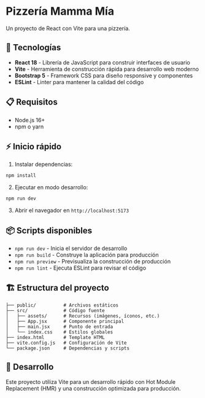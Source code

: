 # Pizzería Mamma Mía

Un proyecto de React con Vite para una pizzería.

## 🚀 Tecnologías

- **React 18** - Librería de JavaScript para construir interfaces de usuario
- **Vite** - Herramienta de construcción rápida para desarrollo web moderno
- **Bootstrap 5** - Framework CSS para diseño responsive y componentes
- **ESLint** - Linter para mantener la calidad del código

## 📋 Requisitos

- Node.js 16+ 
- npm o yarn

## ⚡ Inicio rápido

1. Instalar dependencias:
```bash
npm install
```

2. Ejecutar en modo desarrollo:
```bash
npm run dev
```

3. Abrir el navegador en `http://localhost:5173`

## 📦 Scripts disponibles

- `npm run dev` - Inicia el servidor de desarrollo
- `npm run build` - Construye la aplicación para producción
- `npm run preview` - Previsualiza la construcción de producción
- `npm run lint` - Ejecuta ESLint para revisar el código

## 🏗️ Estructura del proyecto

```
├── public/          # Archivos estáticos
├── src/             # Código fuente
│   ├── assets/      # Recursos (imágenes, íconos, etc.)
│   ├── App.jsx      # Componente principal
│   ├── main.jsx     # Punto de entrada
│   └── index.css    # Estilos globales
├── index.html       # Template HTML
├── vite.config.js   # Configuración de Vite
└── package.json     # Dependencias y scripts
```

## 🎨 Desarrollo

Este proyecto utiliza Vite para un desarrollo rápido con Hot Module Replacement (HMR) y una construcción optimizada para producción.